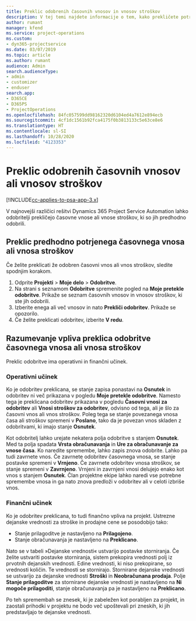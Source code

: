 ```yaml
---
title: Preklic odobrenih časovnih vnosov in vnosov stroškov
description: V tej temi najdete informacije o tem, kako prekličete potrjen čas projekta in transakcijo stroškov.
author: rumant
manager: kfend
ms.service: project-operations
ms.custom:
- dyn365-projectservice
ms.date: 03/07/2019
ms.topic: article
ms.author: rumant
audience: Admin
search.audienceType:
- admin
- customizer
- enduser
search.app:
- D365CE
- D365PS
- ProjectOperations
ms.openlocfilehash: 84fc057599dd98162320d6104ed4a7612e894ecb
ms.sourcegitcommit: 4cf1dc1561b92fca4175f0b3813133c5e63ce8e6
ms.translationtype: HT
ms.contentlocale: sl-SI
ms.lasthandoff: 10/28/2020
ms.locfileid: "4123353"
---
```

# <a name="cancel-previously-approved-time-or-expense-entries"></a>Preklic odobrenih časovnih vnosov ali vnosov stroškov

[!INCLUDE[cc-applies-to-psa-app-3.x](../includes/cc-applies-to-psa-app-3x.md)]

V najnovejši različici rešitvi Dynamics 365 Project Service Automation lahko odobritelji prekličejo časovne vnose ali vnose stroškov, ki so jih predhodno odobrili.

## <a name="cancel-a-previously-approved-time-or-expense-entry"></a>Preklic predhodno potrjenega časovnega vnosa ali vnosa stroškov

Če želite preklicati že odobren časovni vnos ali vnos stroškov, sledite spodnjim korakom.

1. Odprite **Projekti** \> **Moje delo** \> **Odobritve**.
2. Na strani s seznamom **Odobritve** spremenite pogled na **Moje pretekle odobritve**. Prikaže se seznam časovnih vnosov in vnosov stroškov, ki ste jih odobrili.
3. Izberite enega ali več vnosov in nato **Prekliči odobritev**. Prikaže se opozorilo.
4. Če želite preklicati odobritev, izberite **V redu**.

## <a name="understand-the-impact-of-canceling-a-time-or-expense-entry-approval"></a>Razumevanje vpliva preklica odobritve časovnega vnosa ali vnosa stroškov

Preklic odobritve ima operativni in finančni učinek.

### <a name="operational-impact"></a>Operativni učinek

Ko je odobritev preklicana, se stanje zapisa ponastavi na **Osnutek** in odobritev ni več prikazana v pogledu **Moje pretekle odobritve**. Namesto tega je preklicana odobritev prikazana v pogledu **Časovni vnosi za odobritev** ali **Vnosi stroškov za odobritev**, odvisno od tega, ali je šlo za časovni vnos ali vnos stroškov. Poleg tega se stanje povezanega vnosa časa ali stroškov spremeni v **Poslano**, tako da je povezan vnos skladen z odobritvami, ki imajo stanje **Osnutek**.

Kot odobritelj lahko urejate nekatera polja odobritve s stanjem **Osnutek**. Med ta polja spadata **Vrsta obračunavanja** in **Ure za obračunavanje za vnose časa**. Ko naredite spremembe, lahko zapis znova odobrite. Lahko pa tudi zavrnete vnos. Če zavrnete odobritev časovnega vnosa, se stanje postavke spremeni v **Vrnjeno**. Če zavrnete odobritev vnosa stroškov, se stanje spremeni v **Zavrnjeno**. Vrnjeni in zavrnjeni vnosi delujejo enako kot vnos s stanjem **Osnutek**. Član projektne ekipe lahko naredi vse potrebne spremembe vnosa in ga nato znova predloži v odobritev ali v celoti izbriše vnos.

### <a name="financial-impact"></a>Finančni učinek

Ko je odobritev preklicana, to tudi finančno vpliva na projekt. Ustrezne dejanske vrednosti za stroške in prodajne cene se posodobijo tako:

- Stanje prilagoditve je nastavljeno na **Prilagojeno**.
- Stanje obračunavanja je nastavljeno na **Preklicano**.

Nato se v tabeli »Dejanske vrednosti« ustvarijo postavke storniranja. Če želite ustvariti postavke storniranja, sistem prekopira vrednosti polj iz prvotnih dejanskih vrednosti. Edine vrednosti, ki niso prekopirane, so vrednosti količin. Te vrednosti se stornirajo. Stornirane dejanske vrednosti se ustvarijo za dejanske vrednosti **Stroški** in **Neobračunana prodaja**. Polje **Stanje prilagoditve** za stornirane dejanske vrednosti je nastavljeno na **Ni mogoče prilagoditi**, stanje obračunavanja pa je nastavljeno na **Preklicano**.

Po teh spremembah se znesek, ki je zabeležen kot porabljen za projekt, in zaostali prihodki v projektu ne bodo več upoštevali pri zneskih, ki jih predstavljajo te dejanske vrednosti.
